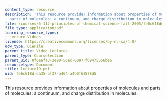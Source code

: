 ```yaml
---
content_type: resource
description: 'This resource provides information about properties of molecules and
  parts of molecules: a continuum, and charge distribution in molecules.'
file: /courses/5-112-principles-of-chemical-science-fall-2005/fe6c618dda35bf37a464a4b0f64578d5_lecture19.pdf
file_type: application/pdf
learning_resource_types:
- Lecture Videos
license: https://creativecommons.org/licenses/by-nc-sa/4.0/
ocw_type: OCWFile
parent_title: Video Lectures
parent_type: CourseSection
parent_uid: 0f6eafa3-3e90-56ec-6097-f69475356be6
resourcetype: Document
title: lecture19.pdf
uid: fe6c618d-da35-bf37-a464-a4b0f64578d5
---
```

This resource provides information about properties of molecules and parts of molecules: a continuum, and charge distribution in molecules.